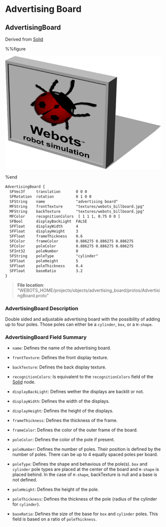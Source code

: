 # Advertising Board

## AdvertisingBoard

Derived from [Solid](../reference/solid.md)

%%figure

![AdvertisingBoard](images/objects/advertising_board/AdvertisingBoard/model.png)

%end

```
AdvertisingBoard {
  SFVec3f     translation       0 0 0
  SFRotation  rotation          0 1 0 0
  SFString    name              "advertising board"                   
  MFString    frontTexture      "textures/webots_billboard.jpg"       
  MFString    backTexture       "textures/webots_billboard.jpg"       
  MFColor     recognitionColors  [ 1 1 1, 0.75 0 0 ]                  
  SFBool      displayBackLight  FALSE                                 
  SFFloat     displayWidth      4                                     
  SFFloat     displayHeight     3                                     
  SFFloat     frameThickness    0.6                                   
  SFColor     frameColor        0.886275 0.886275 0.886275            
  SFColor     poleColor         0.886275 0.886275 0.886275            
  SFInt32     poleNumber        0                                     
  SFString    poleType          "cylinder"                            
  SFFloat     poleHeight        5                                     
  SFFloat     poleThickness     0.4                                   
  SFFloat     baseRatio         3.2                                   
}
```

> **File location**: "WEBOTS\_HOME/projects/objects/advertising_board/protos/AdvertisingBoard.proto"

### AdvertisingBoard Description

Double sided and adjustable advertising board with the possibility of adding up to four poles.
Those poles can either be a `cylinder`, `box`, or a `H-shape`.

### AdvertisingBoard Field Summary

- `name`: Defines the name of the advertising board.

- `frontTexture`: Defines the front display texture.

- `backTexture`: Defines the back display texture.

- `recognitionColors`: Is equivalent to the `recognitionColors` field of the [Solid](../reference/solid.md) node.

- `displayBackLight`: Defines wether the displays are backlit or not.

- `displayWidth`: Defines the width of the displays.

- `displayHeight`: Defines the height of the displays.

- `frameThickness`: Defines the thickness of the frame.

- `frameColor`: Defines the color of the outer frame of the board.

- `poleColor`: Defines the color of the pole if present.

- `poleNumber`: Defines the number of poles. Their position is defined by the number of poles. There can be up to 4 equally spaced poles per board.

- `poleType`: Defines the shape and behavious of the pole(s). `box` and `cylinder` pole types are placed at the center of the board and `H-shape` is placed behind. In the case of `H-shape`, backTexture is null and a base is not defined.

- `poleHeight`: Defines the height of the pole.

- `poleThickness`: Defines the thickness of the pole (radius of the cylinder for `cylinder`).

- `baseRatio`: Defines the size of the base for `box` and `cylinder` poles. This field is based on a ratio of `poleThickness`.

